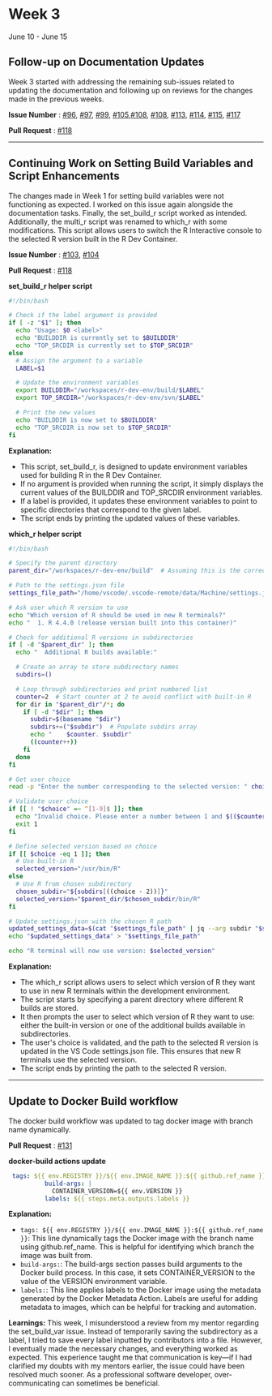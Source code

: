 # Week 3
June 10 - June 15

## Follow-up on Documentation Updates

Week 3 started with addressing the remaining sub-issues related to updating the documentation and following up on reviews for the changes made in the previous weeks.


**Issue Number** : [#96](https://github.com/r-devel/r-dev-env/issues/96), [#97](https://github.com/r-devel/r-dev-env/issues/97), [#99](https://github.com/r-devel/r-dev-env/issues/99), [#105](https://github.com/r-devel/r-dev-env/issues/105),[#108](https://github.com/r-devel/r-dev-env/issues/108), [#108](https://github.com/r-devel/r-dev-env/issues/108), [#113](https://github.com/r-devel/r-dev-env/issues/113), [#114](https://github.com/r-devel/r-dev-env/issues/114), [#115](https://github.com/r-devel/r-dev-env/issues/115), [#117](https://github.com/r-devel/r-dev-env/issues/117)

**Pull Request** : [#118](https://github.com/r-devel/r-dev-env/pull/118)


------------------------------------


## Continuing Work on Setting Build Variables and Script Enhancements

The changes made in Week 1 for setting build variables were not functioning as expected. I worked on this issue again alongside the documentation tasks. Finally, the set_build_r script worked as intended. Additionally, the multi_r script was renamed to which_r with some modifications. This script allows users to switch the R Interactive console to the selected R version built in the R Dev Container.

**Issue Number** : [#103](https://github.com/r-devel/r-dev-env/issues/103), [#104](https://github.com/r-devel/r-dev-env/issues/104)

**Pull Request** : [#118](https://github.com/r-devel/r-dev-env/pull/116)

**set_build_r helper script**

```sh
#!/bin/bash

# Check if the label argument is provided
if [ -z "$1" ]; then
  echo "Usage: $0 <label>"
  echo "BUILDDIR is currently set to $BUILDDIR"
  echo "TOP_SRCDIR is currently set to $TOP_SRCDIR"
else
  # Assign the argument to a variable
  LABEL=$1

  # Update the environment variables
  export BUILDDIR="/workspaces/r-dev-env/build/$LABEL"
  export TOP_SRCDIR="/workspaces/r-dev-env/svn/$LABEL"

  # Print the new values
  echo "BUILDDIR is now set to $BUILDDIR"
  echo "TOP_SRCDIR is now set to $TOP_SRCDIR"
fi
```

**Explanation:**

- This script, set_build_r, is designed to update environment variables used for building R in the R Dev Container.
- If no argument is provided when running the script, it simply displays the current values of the BUILDDIR and TOP_SRCDIR environment variables.
- If a label is provided, it updates these environment variables to point to specific directories that correspond to the given label.
- The script ends by printing the updated values of these variables.



**which_r helper script**

```sh
#!/bin/bash

# Specify the parent directory
parent_dir="/workspaces/r-dev-env/build"  # Assuming this is the correct path

# Path to the settings.json file
settings_file_path="/home/vscode/.vscode-remote/data/Machine/settings.json"

# Ask user which R version to use
echo "Which version of R should be used in new R terminals?"
echo "  1. R 4.4.0 (release version built into this container)"

# Check for additional R versions in subdirectories
if [ -d "$parent_dir" ]; then
  echo "  Additional R builds available:"

  # Create an array to store subdirectory names
  subdirs=()

  # Loop through subdirectories and print numbered list
  counter=2  # Start counter at 2 to avoid conflict with built-in R
  for dir in "$parent_dir"/*; do
    if [ -d "$dir" ]; then
      subdir=$(basename "$dir")
      subdirs+=("$subdir")  # Populate subdirs array
      echo "    $counter. $subdir"
      ((counter++))
    fi
  done
fi

# Get user choice
read -p "Enter the number corresponding to the selected version: " choice

# Validate user choice
if [[ ! "$choice" =~ ^[1-9]$ ]]; then
  echo "Invalid choice. Please enter a number between 1 and $(($counter - 1))"
  exit 1
fi

# Define selected version based on choice
if [[ $choice -eq 1 ]]; then
  # Use built-in R
  selected_version="/usr/bin/R"
else
  # Use R from chosen subdirectory
  chosen_subdir="${subdirs[((choice - 2))]}"  
  selected_version="$parent_dir/$chosen_subdir/bin/R"  
fi

# Update settings.json with the chosen R path
updated_settings_data=$(cat "$settings_file_path" | jq --arg subdir "$selected_version" '."r.rterm.linux"=$subdir')
echo "$updated_settings_data" > "$settings_file_path"

echo "R terminal will now use version: $selected_version"
```

**Explanation:**

- The which_r script allows users to select which version of R they want to use in new R terminals within the development environment.
- The script starts by specifying a parent directory where different R builds are stored.
- It then prompts the user to select which version of R they want to use: either the built-in version or one of the additional builds available in subdirectories.
- The user's choice is validated, and the path to the selected R version is updated in the VS Code settings.json file. This ensures that new R terminals use the selected version.
- The script ends by printing the path to the selected R version.

------------------------


## Update to Docker Build workflow

The docker build workflow was updated to tag docker image with branch name dynamically.

**Pull Request** : [#131](https://github.com/r-devel/r-dev-env/pull/131)

**docker-build actions update**
```yml
 tags: ${{ env.REGISTRY }}/${{ env.IMAGE_NAME }}:${{ github.ref_name }}
          build-args: |
            CONTAINER_VERSION=${{ env.VERSION }}
          labels: ${{ steps.meta.outputs.labels }}
```


**Explanation:**

- `tags: ${{ env.REGISTRY }}/${{ env.IMAGE_NAME }}:${{ github.ref_name }}`: This line dynamically tags the Docker image with the branch name using github.ref_name. This is helpful for identifying which branch the image was built from.
- `build-args:`: The build-args section passes build arguments to the Docker build process. In this case, it sets CONTAINER_VERSION to the value of the VERSION environment variable.
- `labels:`: This line applies labels to the Docker image using the metadata generated by the Docker Metadata Action. Labels are useful for adding metadata to images, which can be helpful for tracking and automation.

**Learnings:**
This week, I misunderstood a review from my mentor regarding the set_build_var issue. Instead of temporarily saving the subdirectory as a label, I tried to save every label inputted by contributors into a file. However, I eventually made the necessary changes, and everything worked as expected. This experience taught me that communication is key—if I had clarified my doubts with my mentors earlier, the issue could have been resolved much sooner. As a professional software developer, over-communicating can sometimes be beneficial.